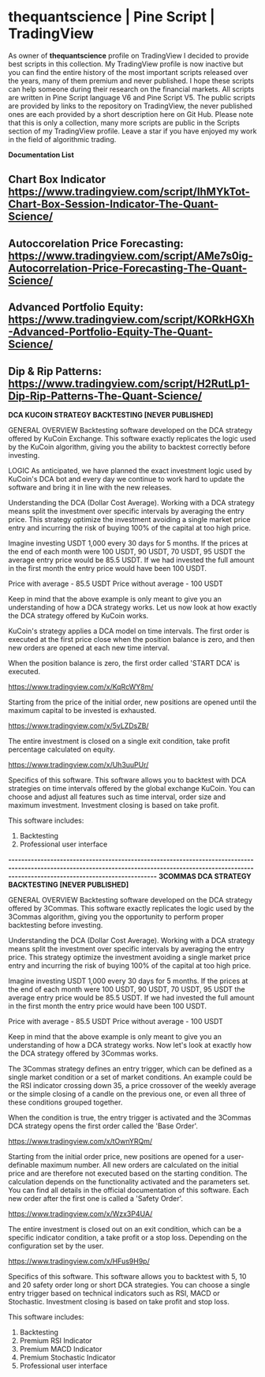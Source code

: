 # thequantscience | Pine Script | TradingView 
As owner of **thequantscience** profile on TradingView I decided to provide best scripts in this collection. My TradingView profile is now inactive but you can find the entire history of the most important scripts released over the years, many of them premium and never published. I hope these scripts can help someone during their research on the financial markets. All scripts are written in Pine Script language V6 and Pine Script V5. The public scripts are provided by links to the repository on TradingView, the never published ones are each provided by a short description here on Git Hub. Please note that this is only a collection, many more scripts are public in the Scripts section of my TradingView profile. Leave a star if you have enjoyed my work in the field of algorithmic trading.

**Documentation List**

Chart Box Indicator https://www.tradingview.com/script/IhMYkTot-Chart-Box-Session-Indicator-The-Quant-Science/
------------------------------------------------------------------------------------------------------------------------------------------------------------------------------------------------------
Autoccorelation Price Forecasting: https://www.tradingview.com/script/AMe7s0ig-Autocorrelation-Price-Forecasting-The-Quant-Science/
------------------------------------------------------------------------------------------------------------------------------------------------------------------------------------------------------
Advanced Portfolio Equity: https://www.tradingview.com/script/KORkHGXh-Advanced-Portfolio-Equity-The-Quant-Science/
------------------------------------------------------------------------------------------------------------------------------------------------------------------------------------------------------
Dip & Rip Patterns: https://www.tradingview.com/script/H2RutLp1-Dip-Rip-Patterns-The-Quant-Science/
------------------------------------------------------------------------------------------------------------------------------------------------------------------------------------------------------
**DCA KUCOIN STRATEGY BACKTESTING [NEVER PUBLISHED]**

GENERAL OVERVIEW
Backtesting software developed on the DCA strategy offered by KuCoin Exchange. This software exactly replicates the logic used by the KuCoin algorithm, giving you the ability to backtest correctly before investing.

LOGIC
As anticipated, we have planned the exact investment logic used by KuCoin's DCA bot and every day we continue to work hard to update the software and bring it in line with the new releases.

Understanding the DCA (Dollar Cost Average).
Working with a DCA strategy means split the investment over specific intervals by averaging the entry price. This strategy optimize the investment avoiding a single market price entry and incurring the risk of buying 100% of the capital at too high price.

Imagine investing USDT 1,000 every 30 days for 5 months. If the prices at the end of each month were 100 USDT, 90 USDT, 70 USDT, 95 USDT the average entry price would be 85.5 USDT. If we had invested the full amount in the first month the entry price would have been 100 USDT.

Price with average - 85.5 USDT
Price without average - 100 USDT

Keep in mind that the above example is only meant to give you an understanding of how a DCA strategy works. Let us now look at how exactly the DCA strategy offered by KuCoin works.

KuCoin's strategy applies a DCA model on time intervals. The first order is executed at the first price close when the position balance is zero, and then new orders are opened at each new time interval.

When the position balance is zero, the first order called 'START DCA' is executed.

https://www.tradingview.com/x/KqRcWY8m/

Starting from the price of the initial order, new positions are opened until the maximum capital to be invested is exhausted.

https://www.tradingview.com/x/5vLZDsZB/

The entire investment is closed on a single exit condition, take profit percentage calculated on equity.

https://www.tradingview.com/x/Uh3uuPUr/

Specifics of this software.
This software allows you to backtest with DCA strategies on time intervals offered by the global exchange KuCoin. You can choose and adjust all features such as time interval, order size and maximum investment. Investment closing is based on take profit.

This software includes:
1) Backtesting
2) Professional user interface

**------------------------------------------------------------------------------------------------------------------------------------------------------------------------------------------------------**
**3COMMAS DCA STRATEGY BACKTESTING [NEVER PUBLISHED]**

GENERAL OVERVIEW
Backtesting software developed on the DCA strategy offered by 3Commas. This software exactly replicates the logic used by the 3Commas algorithm, giving you the opportunity to perform proper backtesting before investing.

Understanding the DCA (Dollar Cost Average).
Working with a DCA strategy means split the investment over specific intervals by averaging the entry price. This strategy optimize the investment avoiding a single market price entry and incurring the risk of buying 100% of the capital at too high price.

Imagine investing USDT 1,000 every 30 days for 5 months. If the prices at the end of each month were 100 USDT, 90 USDT, 70 USDT, 95 USDT the average entry price would be 85.5 USDT. If we had invested the full amount in the first month the entry price would have been 100 USDT.

Price with average - 85.5 USDT
Price without average - 100 USDT

Keep in mind that the above example is only meant to give you an understanding of how a DCA strategy works. Now let's look at exactly how the DCA strategy offered by 3Commas works.

The 3Commas strategy defines an entry trigger, which can be defined as a single market condition or a set of market conditions. An example could be the RSI indicator crossing down 35, a price crossover of the weekly average or the simple closing of a candle on the previous one, or even all three of these conditions grouped together.

When the condition is true, the entry trigger is activated and the 3Commas DCA strategy opens the first order called the 'Base Order'.

https://www.tradingview.com/x/tOwnYRQm/

Starting from the initial order price, new positions are opened for a user-definable maximum number. All new orders are calculated on the initial price and are therefore not executed based on the starting condition. The calculation depends on the functionality activated and the parameters set. You can find all details in the official documentation of this software. Each new order after the first one is called a 'Safety Order'.

https://www.tradingview.com/x/Wzx3P4UA/

The entire investment is closed out on an exit condition, which can be a specific indicator condition, a take profit or a stop loss. Depending on the configuration set by the user.

https://www.tradingview.com/x/HFus9H9p/

Specifics of this software.
This software allows you to backtest with 5, 10 and 20 safety order long or short DCA strategies. You can choose a single entry trigger based on technical indicators such as RSI, MACD or Stochastic. Investment closing is based on take profit and stop loss.

This software includes:
1) Backtesting
2) Premium RSI Indicator
3) Premium MACD Indicator
4) Premium Stochastic Indicator
5) Professional user interface

